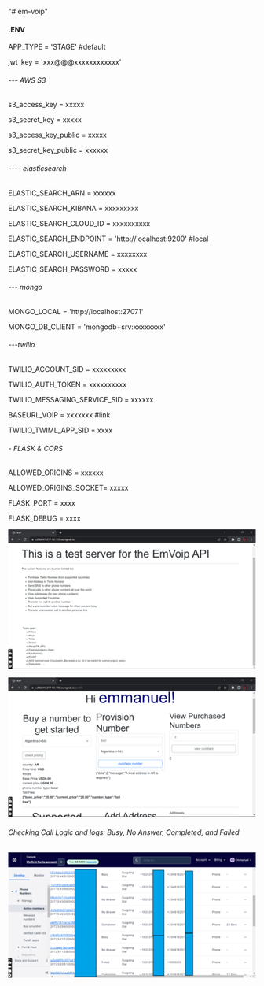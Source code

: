 "# em-voip" 



#### .ENV
APP_TYPE = 'STAGE' #default

jwt_key = 'xxx@@@xxxxxxxxxxxx'



###### --- AWS S3

s3_access_key = xxxxx

s3_secret_key = xxxxx

s3_access_key_public = xxxxx

s3_secret_key_public = xxxxxx


###### ---- elasticsearch

ELASTIC_SEARCH_ARN = xxxxxx

ELASTIC_SEARCH_KIBANA = xxxxxxxxx

ELASTIC_SEARCH_CLOUD_ID = xxxxxxxxxx

ELASTIC_SEARCH_ENDPOINT = 'http://localhost:9200'  #local

ELASTIC_SEARCH_USERNAME = xxxxxxxx

ELASTIC_SEARCH_PASSWORD = xxxxx

###### --- mongo

MONGO_LOCAL = 'http://localhost:27071'

MONGO_DB_CLIENT = 'mongodb+srv:xxxxxxxx'


###### ---twilio
TWILIO_ACCOUNT_SID = xxxxxxxxx

TWILIO_AUTH_TOKEN = xxxxxxxxxx


TWILIO_MESSAGING_SERVICE_SID = xxxxxx

BASEURL_VOIP = xxxxxxx #link

TWILIO_TWIML_APP_SID = xxxx

###### - FLASK & CORS
ALLOWED_ORIGINS = xxxxxx

ALLOWED_ORIGINS_SOCKET= xxxxx

FLASK_PORT = xxxx

FLASK_DEBUG = xxxx


![EmVoip Web: index](https://github.com/iameo/em-voip/blob/main/voip/imgs/index.png)

![EmVoip Web: profile](https://github.com/iameo/em-voip/blob/main/voip/imgs/profile.png)


###### Checking Call Logic and logs: Busy, No Answer, Completed, and Failed
![Twilio Console](https://github.com/iameo/em-voip/blob/main/voip/imgs/twilio_console.png)